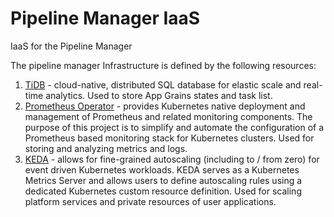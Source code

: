 # Pipeline Manager IaaS
IaaS for the Pipeline Manager

The pipeline manager Infrastructure is defined by the following resources:
1) [TiDB](https://pingcap.com) - cloud-native, distributed SQL database for elastic scale and real-time analytics.
Used to store App Grains states and task list.
2) [Prometheus Operator](https://prometheus-operator.dev/) - provides Kubernetes native deployment and management of Prometheus and related monitoring components. The purpose of this project is to simplify and automate the configuration of a Prometheus based monitoring stack for Kubernetes clusters.
Used for storing and analyzing metrics and logs.
3) [KEDA](https://keda.sh/) - allows for fine-grained autoscaling (including to / from zero) for event driven Kubernetes workloads. KEDA serves as a Kubernetes Metrics Server and allows users to define autoscaling rules using a dedicated Kubernetes custom resource definition.
Used for scaling platform services and private resources of user applications.
